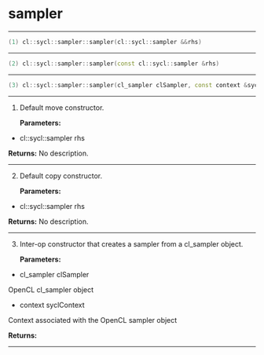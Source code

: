 # sampler

---

```cpp
(1) cl::sycl::sampler::sampler(cl::sycl::sampler &&rhs)
```

---

```cpp
(2) cl::sycl::sampler::sampler(const cl::sycl::sampler &rhs)
```

---

```cpp
(3) cl::sycl::sampler::sampler(cl_sampler clSampler, const context &syclContext)
```

---

1. Default move constructor. 

   **Parameters:**

  * cl::sycl::sampler rhs

   

   **Returns:** No description.

---

2. Default copy constructor. 

   **Parameters:**

  * cl::sycl::sampler rhs

   

   **Returns:** No description.

---

3. Inter-op constructor that creates a sampler from a cl_sampler object. 

   **Parameters:**

  * cl_sampler clSampler

   OpenCL cl_sampler object 

  * context syclContext

   Context associated with the OpenCL sampler object 

   **Returns:** 

---

